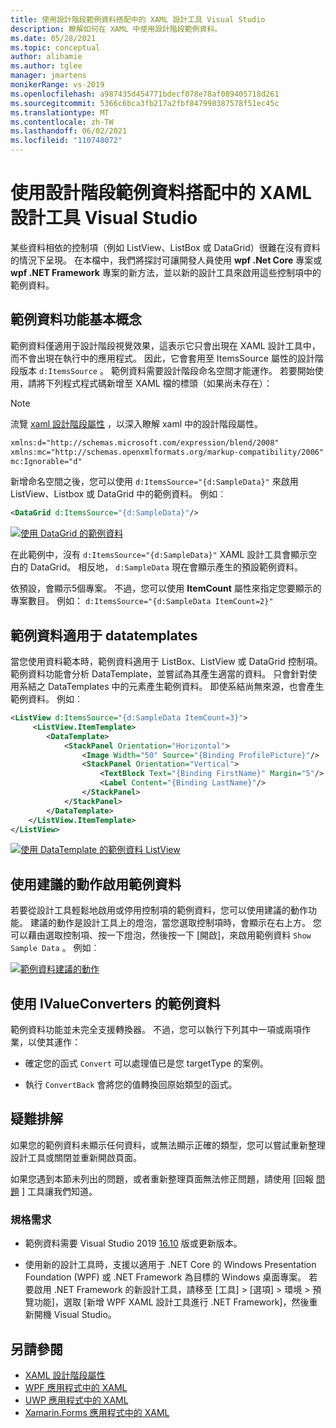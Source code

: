 ```yaml
---
title: 使用設計階段範例資料搭配中的 XAML 設計工具 Visual Studio
description: 瞭解如何在 XAML 中使用設計階段範例資料。
ms.date: 05/28/2021
ms.topic: conceptual
author: alihamie
ms.author: tglee
manager: jmartens
monikerRange: vs-2019
ms.openlocfilehash: a987435d454771bdecf078e78af089405718d261
ms.sourcegitcommit: 5366c6bca3fb217a2fbf847998387578f51ec45c
ms.translationtype: MT
ms.contentlocale: zh-TW
ms.lasthandoff: 06/02/2021
ms.locfileid: "110748072"
---
```

# <a name="use-design-time-sample-data-with-the-xaml-designer-in-visual-studio"></a>使用設計階段範例資料搭配中的 XAML 設計工具 Visual Studio

某些資料相依的控制項（例如 ListView、ListBox 或 DataGrid）很難在沒有資料的情況下呈現。 在本檔中，我們將探討可讓開發人員使用 **wpf .Net Core** 專案或 **wpf .NET Framework** 專案的新方法，並以新的設計工具來啟用這些控制項中的範例資料。 

## <a name="sample-data-feature-basics"></a>範例資料功能基本概念

範例資料僅適用于設計階段視覺效果，這表示它只會出現在 XAML 設計工具中，而不會出現在執行中的應用程式。 因此，它會套用至 ItemsSource 屬性的設計階段版本 `d:ItemsSource` 。 範例資料需要設計階段命名空間才能運作。 若要開始使用，請將下列程式程式碼新增至 XAML 檔的標頭（如果尚未存在）：

> [!NOTE]
> 流覽 [xaml 設計階段屬性](/xaml/xaml-tools/xaml/xaml-designtime-data.md) ，以深入瞭解 xaml 中的設計階段屬性。

```xml
xmlns:d="http://schemas.microsoft.com/expression/blend/2008"
xmlns:mc="http://schemas.openxmlformats.org/markup-compatibility/2006"
mc:Ignorable="d"
```

新增命名空間之後，您可以使用 `d:ItemsSource="{d:SampleData}"` 來啟用 ListView、Listbox 或 DataGrid 中的範例資料。 例如︰

```xml
<DataGrid d:ItemsSource="{d:SampleData}"/>
```

[![使用 DataGrid 的範例資料](media\xaml-sample-data-empty-datagrid.png "DataGrid 上啟用的範例資料")](media\xaml-sample-data-empty-datagrid.png#lightbox)

在此範例中，沒有 `d:ItemsSource="{d:SampleData}"` XAML 設計工具會顯示空白的 DataGrid。 相反地， `d:SampleData` 現在會顯示產生的預設範例資料。

依預設，會顯示5個專案。 不過，您可以使用 **ItemCount** 屬性來指定您要顯示的專案數目。 例如： `d:ItemsSource="{d:SampleData ItemCount=2}"`

## <a name="sample-data-works-with-datatemplates"></a>範例資料適用于 datatemplates

當您使用資料範本時，範例資料適用于 ListBox、ListView 或 DataGrid 控制項。 範例資料功能會分析 DataTemplate，並嘗試為其產生適當的資料。 只會針對使用系結之 DataTemplates 中的元素產生範例資料。 即使系結尚無來源，也會產生範例資料。
例如︰

```xml
<ListView d:ItemsSource="{d:SampleData ItemCount=3}">
     <ListView.ItemTemplate>
        <DataTemplate>
            <StackPanel Orientation="Horizontal">
                <Image Width="50" Source="{Binding ProfilePicture}"/>
                <StackPanel Orientation="Vertical">
                    <TextBlock Text="{Binding FirstName}" Margin="5"/>
                    <Label Content="{Binding LastName}"/>
                </StackPanel>
            </StackPanel>
        </DataTemplate>
    </ListView.ItemTemplate>
</ListView>
```

[![使用 DataTemplate 的範例資料 ListView](media\xaml-sample-data-templated-listview.png "使用 DataTemplate 的 ListView 中所使用的範例資料")](media\xaml-sample-data-templated-listview.png#lightbox)

## <a name="enable-sample-data-with-suggested-actions"></a>使用建議的動作啟用範例資料

若要從設計工具輕鬆地啟用或停用控制項的範例資料，您可以使用建議的動作功能。 建議的動作是設計工具上的燈泡，當您選取控制項時，會顯示在右上方。 您可以藉由選取控制項、按一下燈泡，然後按一下 [開啟]，來啟用範例資料 `Show Sample Data` 。 例如︰

[![範例資料建議的動作](media\xaml-sample-data-suggested-actions.png "使用建議的動作啟用範例資料")](media\xaml-sample-data-suggested-actions.png#lightbox)

## <a name="sample-data-with-ivalueconverters"></a>使用 IValueConverters 的範例資料 

範例資料功能並未完全支援轉換器。 不過，您可以執行下列其中一項或兩項作業，以使其運作：
- 確定您的函式 `Convert` 可以處理值已是您 targetType 的案例。

- 執行 `ConvertBack` 會將您的值轉換回原始類型的函式。 

## <a name="troubleshooting"></a>疑難排解

如果您的範例資料未顯示任何資料，或無法顯示正確的類型，您可以嘗試重新整理設計工具或關閉並重新開啟頁面。

如果您遇到本節未列出的問題，或者重新整理頁面無法修正問題，請使用 [回報 [問題](../ide/how-to-report-a-problem-with-visual-studio.md) ] 工具讓我們知道。

### <a name="requirements"></a>規格需求

- 範例資料需要 Visual Studio 2019 [16.10](/visualstudio/releases/2019/release-notes-v16.10) 版或更新版本。

- 使用新的設計工具時，支援以適用于 .NET Core 的 Windows Presentation Foundation (WPF) 或 .NET Framework 為目標的 Windows 桌面專案。 若要啟用 .NET Framework 的新設計工具，請移至 [工具] > [選項] > 環境 > 預覽功能]，選取 [新增 WPF XAML 設計工具進行 .NET Framework]，然後重新開機 Visual Studio。

## <a name="see-also"></a>另請參閱

- [XAML 設計階段屬性](/xaml/xaml-tools/xaml/xaml-designtime-data)
- [WPF 應用程式中的 XAML](/dotnet/framework/wpf/advanced/xaml-in-wpf)
- [UWP 應用程式中的 XAML](/windows/uwp/xaml-platform/xaml-overview)
- [Xamarin.Forms 應用程式中的 XAML](/xamarin/xamarin-forms/xaml/)